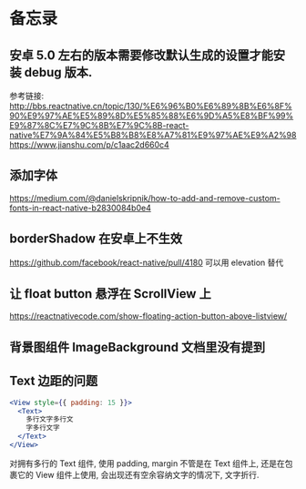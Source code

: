 # 备忘录

## 安卓 5.0 左右的版本需要修改默认生成的设置才能安装 debug 版本.
参考链接: 
http://bbs.reactnative.cn/topic/130/%E6%96%B0%E6%89%8B%E6%8F%90%E9%97%AE%E5%89%8D%E5%85%88%E6%9D%A5%E8%BF%99%E9%87%8C%E7%9C%8B%E7%9C%8B-react-native%E7%9A%84%E5%B8%B8%E8%A7%81%E9%97%AE%E9%A2%98
https://www.jianshu.com/p/c1aac2d660c4

## 添加字体
https://medium.com/@danielskripnik/how-to-add-and-remove-custom-fonts-in-react-native-b2830084b0e4

## borderShadow 在安卓上不生效
https://github.com/facebook/react-native/pull/4180 可以用 elevation 替代

## 让 float button 悬浮在 ScrollView 上
https://reactnativecode.com/show-floating-action-button-above-listview/

## 背景图组件 ImageBackground 文档里没有提到

## Text 边距的问题

```jsx
<View style={{ padding: 15 }}>
  <Text>
    多行文字多行文
    字多行文字
  </Text>
</View>
```

对拥有多行的 Text 组件, 使用 padding, margin 不管是在 Text 组件上, 还是在包裹它的 View 组件上使用, 
会出现还有空余容纳文字的情况下, 文字折行.